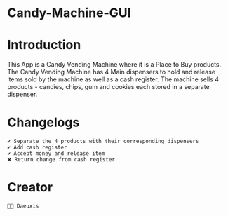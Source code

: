 # Candy-Machine-GUI

# Introduction
This App is a Candy Vending Machine where it is a Place to Buy products. The Candy Vending Machine has 4 Main dispensers to hold and 
release items sold by the machine as well as a cash register. The machine sells 4 products - candies, chips, gum and cookies each 
stored in a separate dispenser.

# Changelogs
    ✔️ Separate the 4 products with their corresponding dispensers
    ✔️ Add cash register
    ✔️ Accept money and release item
    ❌ Return change from cash register

# Creator
    🧑🏻 Daeuxis
